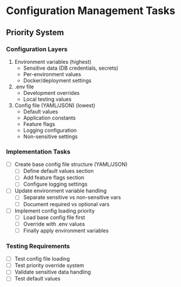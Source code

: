 # Configuration Management Tasks

## Priority System
### Configuration Layers
1. Environment variables (highest)
   - Sensitive data (DB credentials, secrets)
   - Per-environment values
   - Docker/deployment settings
2. .env file
   - Development overrides
   - Local testing values
3. Config file (YAML/JSON) (lowest)
   - Default values
   - Application constants
   - Feature flags
   - Logging configuration
   - Non-sensitive settings

### Implementation Tasks
- [ ] Create base config file structure (YAML/JSON)
  - [ ] Define default values section
  - [ ] Add feature flags section
  - [ ] Configure logging settings
- [ ] Update environment variable handling
  - [ ] Separate sensitive vs non-sensitive vars
  - [ ] Document required vs optional vars
- [ ] Implement config loading priority
  - [ ] Load base config file first
  - [ ] Override with .env values
  - [ ] Finally apply environment variables

### Testing Requirements
- [ ] Test config file loading
- [ ] Test priority override system
- [ ] Validate sensitive data handling
- [ ] Test default values
